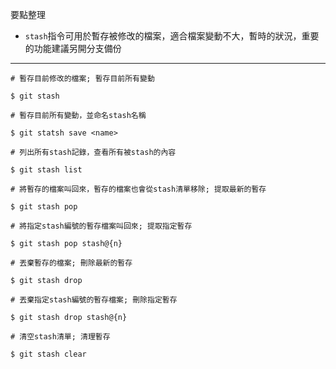 要點整理
- `stash`指令可用於暫存被修改的檔案，適合檔案變動不大，暫時的狀況，重要的功能建議另開分支備份

---
```
# 暫存目前修改的檔案; 暫存目前所有變動

$ git stash

# 暫存目前所有變動，並命名stash名稱

$ git statsh save <name>

# 列出所有stash記錄，查看所有被stash的內容

$ git stash list
```

```
# 將暫存的檔案叫回來，暫存的檔案也會從stash清單移除; 提取最新的暫存

$ git stash pop

# 將指定stash編號的暫存檔案叫回來; 提取指定暫存

$ git stash pop stash@{n}
```

```
# 丟棄暫存的檔案; 刪除最新的暫存

$ git stash drop

# 丟棄指定stash編號的暫存檔案; 刪除指定暫存

$ git stash drop stash@{n}
```

```
# 清空stash清單; 清理暫存

$ git stash clear
```